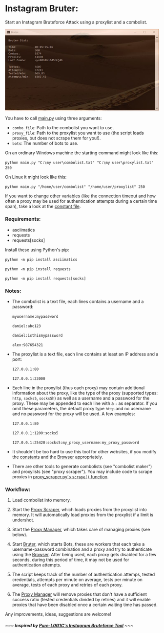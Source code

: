 # Instagram Bruter:

Start an Instagram Bruteforce Attack using a proxylist and a combolist.

![Instagram-Bruter example](https://github.com/Castorps/Instagram-Bruter/blob/master/images/example.JPG)

You have to call [main.py](https://github.com/Castorps/Instagram-Bruter/blob/master/main.py) using three arguments:
  - `combo_file`: Path to the combolist you want to use.
  - `proxy_file`: Path to the proxylist you want to use (the script loads proxies, but does not scrape them for you!).
  - `bots`: The number of bots to use.
  
On an ordinary Windows machine the starting command might look like this:

`python main.py "C:\my user\combolist.txt" "C:\my user\proxylist.txt" 250`

On Linux it might look like this:

`python main.py "/home/user/combolist" "/home/user/proxylist" 250`

 
If you want to change other variables (like the connection timeout and how often a proxy may be used for authentication attempts during a certain time span), take a look at the [constant file](https://github.com/Castorps/Instagram-Bruter/blob/master/module/const.py).


### Requirements:
  - asciimatics
  - requests
  - requests[socks]
 
 Install these using Python's pip:
 
  `python -m pip install asciimatics`

  `python -m pip install requests`
   
  `python -m pip install requests[socks]`
 

### Notes:
  - The combolist is a text file, each lines contains a username and a password: 
  
    `myusername:mypassword`

    `daniel:abc123`

    `daniel:isthismypassword`

    `alex:987654321`
  
  
  - The proxylist is a text file, each line contains at least an IP address and a port:
  
    `127.0.0.1:80`

    `127.0.0.1:23000`
  
  
  - Each line in the proxylist (thus each proxy) may contain additional information about the proxy, like the type of the proxy (supported types: `http`, `socks5`, `socks5h`) as well as a username and a password for the proxy. These may be appended to each line with a `:` as separator. If you omit these parameters, the default proxy type `http` and no username and no password for the proxy will be used. A few examples:
  
    `127.0.0.1:80`
  
    `127.0.0.1:1200:socks5`
  
    `127.0.0.1:25420:socks5:my_proxy_username:my_proxy_password`
    
  
  - It shouldn't be too hard to use this tool for other websites, if you modify the [constants](https://github.com/Castorps/Instagram-Bruter/blob/master/module/const.py) and the [Browser](https://github.com/Castorps/Instagram-Bruter/blob/master/module/browser.py) appropriately.
  
  - There are other tools to generate combolists (see "combolist maker") and proxylists (see "proxy scraper"). You may include code to scrape proxies in [proxy_scraper.py's `scrape()` function](https://github.com/Castorps/Instagram-Bruter/blob/d07c8c047bcbe12345f0236f700a96983d5e010f/module/proxy_scraper.py#L9).


### Workflow:
  1. Load combolist into memory.
  
  2. Start the [Proxy Scraper](https://github.com/Castorps/Instagram-Bruter/blob/master/module/proxy_scraper.py), which loads proxies from the proxylist into memory. It will automatically load proxies from the proxylist if a limit is undershot.
  
  2. Start the [Proxy Manager](https://github.com/Castorps/Instagram-Bruter/blob/master/module/proxy_manager.py), which takes care of managing proxies (see below). 
  
  3. Start [Bruter](https://github.com/Castorps/Instagram-Bruter/blob/master/module/bruter.py), which starts Bots, these are workers that each take a username-password combination and a proxy and try to authenticate using the [Browser](https://github.com/Castorps/Instagram-Bruter/blob/master/module/browser.py). After being used, each proxy gets disabled for a few seconds, during this period of time, it may not be used for authentication attempts.
  
  4. The script keeps track of the number of authentication attemps, tested credentials, attempts per minute on average, tests per minute on average, tests of each proxy and retries of each proxy.
  
  5. The [Proxy Manager](https://github.com/Castorps/Instagram-Bruter/blob/master/module/proxy_manager.py) will remove proxies that don't have a sufficient success ratio (tested credentials divided by retries) and it will enable proxies that have been disabled once a certain waiting time has passed.
  
Any improvements, ideas, suggestions are welcome!


##### ~~~ Inspired by [Pure-L0G1C's Instagram Bruteforce Tool](https://github.com/Pure-L0G1C/Instagram) ~~~

